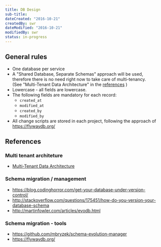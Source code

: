 ```yaml
---
title: DB Design
sub-title: 
dateCreated: "2016-10-21"
createdBy: swr
dateModified: "2016-10-21"
modifiedBy: swr
status: in-progress
---
```


## General rules

- One database per service
- A "Shared Database, Separate Schemas" approach will be used, therefore there is no need right now to take care of multi-tenancy.  
  (See "Multi-Tenant Data Architecture" in the [references](#references) )
- Lowercase - all fields are lowercase.
- The following fields are mandatory for each record:
    - `created_at`
    - `modified_at`
    - `created_by`
    - `modified_by`
- All change scripts are stored in each project, following the approach of https://flywaydb.org/
    
    
## References
### Multi tenant architeture
- [Multi-Tenant Data Architecture](https://msdn.microsoft.com/en-us/library/aa479086.aspx)

### Schema migration / management

- https://blog.codinghorror.com/get-your-database-under-version-control/
- http://stackoverflow.com/questions/175451/how-do-you-version-your-database-schema
- http://martinfowler.com/articles/evodb.html

### Schema migration - tools

- https://github.com/mbryzek/schema-evolution-manager
- https://flywaydb.org/
